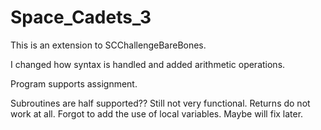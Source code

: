 # Space_Cadets_3

This is an extension to SCChallengeBareBones.

I changed how syntax is handled and added arithmetic operations.

Program supports assignment.

Subroutines are half supported?? Still not very functional. Returns do not work at all. Forgot to add the use of local variables. Maybe will fix later.



